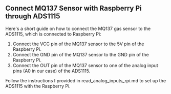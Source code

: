 ## Connect MQ137 Sensor with Raspberry Pi through ADS1115

Here's a short guide on how to connect the MQ137 gas sensor to the ADS1115, which is connected to Raspberry Pi:

1. Connect the VCC pin of the MQ137 sensor to the 5V pin of the Raspberry Pi.
2. Connect the GND pin of the MQ137 sensor to the GND pin of the Raspberry Pi.
3. Connect the OUT pin of the MQ137 sensor to one of the analog input pins (A0 in our case) of the ADS1115.

Follow the instructions I provided in read_analog_inputs_rpi.md to set up the ADS1115 with the Raspberry Pi.